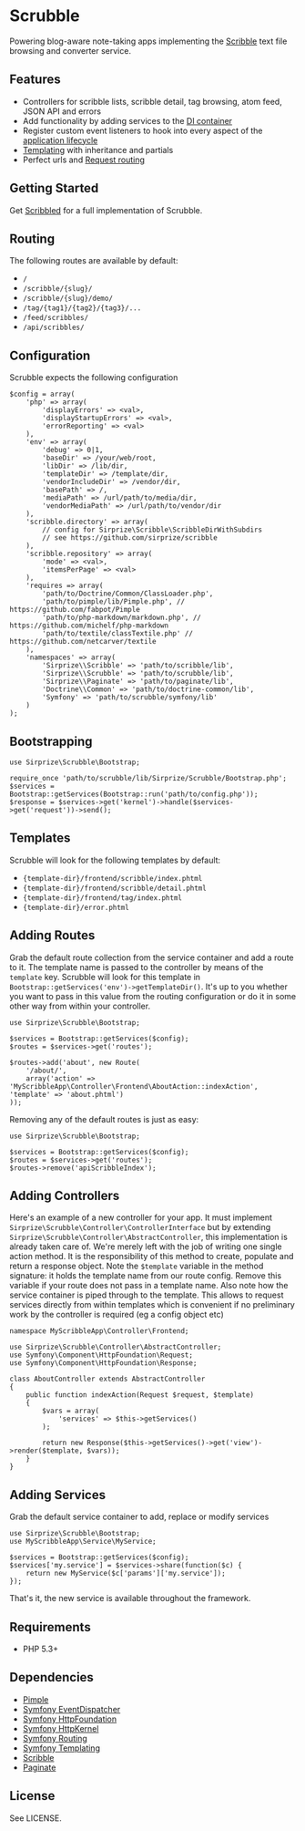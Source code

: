 # Scrubble

Powering blog-aware note-taking apps implementing the [Scribble](https://github.com/sirprize/scribble) text file browsing and converter service.

## Features

+ Controllers for scribble lists, scribble detail, tag browsing, atom feed, JSON API and errors
+ Add functionality by adding services to the [DI container](https://github.com/fabpot/Pimple)
+ Register custom event listeners to hook into every aspect of the [application lifecycle](https://github.com/symfony/EventDispatcher)
+ [Templating](https://github.com/symfony/Templating) with inheritance and partials
+ Perfect urls and [Request routing](https://github.com/symfony/Routing)

## Getting Started

Get [Scribbled](https://github.com/sirprize/scribbled) for a full implementation of Scrubble.

## Routing

The following routes are available by default:

+ `/`
+ `/scribble/{slug}/`
+ `/scribble/{slug}/demo/`
+ `/tag/{tag1}/{tag2}/{tag3}/...`
+ `/feed/scribbles/`
+ `/api/scribbles/`

## Configuration

Scrubble expects the following configuration

    $config = array(
        'php' => array(
            'displayErrors' => <val>,
            'displayStartupErrors' => <val>,
            'errorReporting' => <val>
        ),
        'env' => array(
            'debug' => 0|1,
            'baseDir' => /your/web/root,
            'libDir' => /lib/dir,
            'templateDir' => /template/dir,
            'vendorIncludeDir' => /vendor/dir,
            'basePath' => /,
            'mediaPath' => /url/path/to/media/dir,
            'vendorMediaPath' => /url/path/to/vendor/dir
        ),
        'scribble.directory' => array(
            // config for Sirprize\Scribble\ScribbleDirWithSubdirs
            // see https://github.com/sirprize/scribble
        ),
        'scribble.repository' => array(
            'mode' => <val>,
            'itemsPerPage' => <val>
        ),
        'requires => array(
            'path/to/Doctrine/Common/ClassLoader.php',
            'path/to/pimple/lib/Pimple.php', // https://github.com/fabpot/Pimple
            'path/to/php-markdown/markdown.php', // https://github.com/michelf/php-markdown
            'path/to/textile/classTextile.php' // https://github.com/netcarver/textile
        ),
        'namespaces' => array(
            'Sirprize\\Scribble' => 'path/to/scribble/lib',
            'Sirprize\\Scrubble' => 'path/to/scrubble/lib',
            'Sirprize\\Paginate' => 'path/to/paginate/lib',
            'Doctrine\\Common' => 'path/to/doctrine-common/lib',
            'Symfony' => 'path/to/scrubble/symfony/lib'
        )
    );

## Bootstrapping

    use Sirprize\Scrubble\Bootstrap;

    require_once 'path/to/scrubble/lib/Sirprize/Scrubble/Bootstrap.php';
    $services = Bootstrap::getServices(Bootstrap::run('path/to/config.php'));
    $response = $services->get('kernel')->handle($services->get('request'))->send();

## Templates

Scrubble will look for the following templates by default:

+ `{template-dir}/frontend/scribble/index.phtml`
+ `{template-dir}/frontend/scribble/detail.phtml`
+ `{template-dir}/frontend/tag/index.phtml`
+ `{template-dir}/error.phtml`

## Adding Routes

Grab the default route collection from the service container and add a route to it. The template name is passed to the controller by means of the `template` key. Scrubble will look for this template in `Bootstrap::getServices('env')->getTemplateDir()`. It's up to you whether you want to pass in this value from the routing configuration or do it in some other way from within your controller.

    use Sirprize\Scrubble\Bootstrap;

    $services = Bootstrap::getServices($config);
    $routes = $services->get('routes');

    $routes->add('about', new Route(
        '/about/',
        array('action' => 'MyScribbleApp\Controller\Frontend\AboutAction::indexAction', 'template' => 'about.phtml')
    ));

Removing any of the default routes is just as easy:

    use Sirprize\Scrubble\Bootstrap;

    $services = Bootstrap::getServices($config);
    $routes = $services->get('routes');
    $routes->remove('apiScribbleIndex');

## Adding Controllers

Here's an example of a new controller for your app. It must implement `Sirprize\Scrubble\Controller\ControllerInterface` but by extending `Sirprize\Scrubble\Controller\AbstractController`, this implementation is already taken care of. We're merely left with the job of writing one single action method. It is the responsibility of this method to create, populate and return a response object. Note the `$template` variable in the method signature: it holds the template name from our route config. Remove this variable if your route does not pass in a template name. Also note how the service container is piped through to the template. This allows to request services directly from within templates which is convenient if no preliminary work by the controller is required (eg a config object etc)

    namespace MyScribbleApp\Controller\Frontend;

    use Sirprize\Scrubble\Controller\AbstractController;
    use Symfony\Component\HttpFoundation\Request;
    use Symfony\Component\HttpFoundation\Response;

    class AboutController extends AbstractController
    {
        public function indexAction(Request $request, $template)
        {
            $vars = array(
                'services' => $this->getServices()
            );

            return new Response($this->getServices()->get('view')->render($template, $vars));
        }
    }

## Adding Services

Grab the default service container to add, replace or modify services

    use Sirprize\Scrubble\Bootstrap;
    use MyScribbleApp\Service\MyService;

    $services = Bootstrap::getServices($config);
    $services['my.service'] = $services->share(function($c) {
        return new MyService($c['params']['my.service']);
    });

That's it, the new service is available throughout the framework.

## Requirements

+ PHP 5.3+

## Dependencies

+ [Pimple](https://github.com/fabpot/Pimple)
+ [Symfony EventDispatcher](https://github.com/symfony/EventDispatcher)
+ [Symfony HttpFoundation](https://github.com/symfony/HttpFoundation)
+ [Symfony HttpKernel](https://github.com/symfony/HttpKernel)
+ [Symfony Routing](https://github.com/symfony/Routing)
+ [Symfony Templating](https://github.com/symfony/Templating)
+ [Scribble](https://github.com/sirprize/scribble)
+ [Paginate](https://github.com/sirprize/paginate)

## License

See LICENSE.
